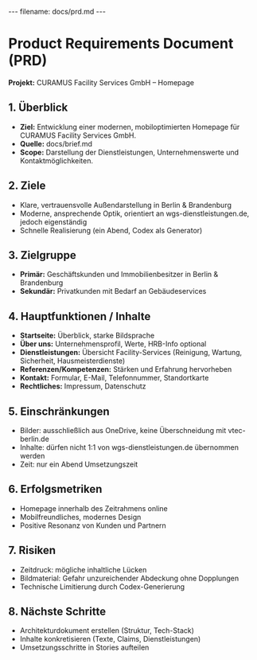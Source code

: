 --- filename: docs/prd.md ---

# Product Requirements Document (PRD)

**Projekt:** CURAMUS Facility Services GmbH – Homepage

## 1. Überblick

* **Ziel:** Entwicklung einer modernen, mobiloptimierten Homepage für CURAMUS Facility Services GmbH.
* **Quelle:** docs/brief.md
* **Scope:** Darstellung der Dienstleistungen, Unternehmenswerte und Kontaktmöglichkeiten.

## 2. Ziele

* Klare, vertrauensvolle Außendarstellung in Berlin & Brandenburg
* Moderne, ansprechende Optik, orientiert an wgs-dienstleistungen.de, jedoch eigenständig
* Schnelle Realisierung (ein Abend, Codex als Generator)

## 3. Zielgruppe

* **Primär:** Geschäftskunden und Immobilienbesitzer in Berlin & Brandenburg
* **Sekundär:** Privatkunden mit Bedarf an Gebäudeservices

## 4. Hauptfunktionen / Inhalte

* **Startseite:** Überblick, starke Bildsprache
* **Über uns:** Unternehmensprofil, Werte, HRB-Info optional
* **Dienstleistungen:** Übersicht Facility-Services (Reinigung, Wartung, Sicherheit, Hausmeisterdienste)
* **Referenzen/Kompetenzen:** Stärken und Erfahrung hervorheben
* **Kontakt:** Formular, E-Mail, Telefonnummer, Standortkarte
* **Rechtliches:** Impressum, Datenschutz

## 5. Einschränkungen

* Bilder: ausschließlich aus OneDrive, keine Überschneidung mit vtec-berlin.de
* Inhalte: dürfen nicht 1:1 von wgs-dienstleistungen.de übernommen werden
* Zeit: nur ein Abend Umsetzungszeit

## 6. Erfolgsmetriken

* Homepage innerhalb des Zeitrahmens online
* Mobilfreundliches, modernes Design
* Positive Resonanz von Kunden und Partnern

## 7. Risiken

* Zeitdruck: mögliche inhaltliche Lücken
* Bildmaterial: Gefahr unzureichender Abdeckung ohne Dopplungen
* Technische Limitierung durch Codex-Generierung

## 8. Nächste Schritte

* Architekturdokument erstellen (Struktur, Tech-Stack)
* Inhalte konkretisieren (Texte, Claims, Dienstleistungen)
* Umsetzungsschritte in Stories aufteilen

